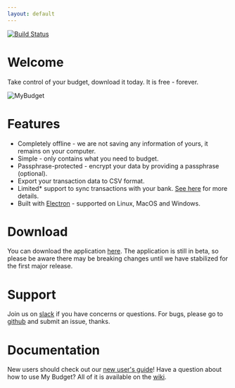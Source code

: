 ```yaml
---
layout: default
---
```


[![Build Status](https://my-budget.visualstudio.com/My%20Budget/_apis/build/status/ci?branchName=master)](https://my-budget.visualstudio.com/My%20Budget/_build/latest?definitionId=9&branchName=master)

# Welcome
Take control of your budget, download it today. It is free - forever.

![MyBudget](https://raw.githubusercontent.com/reZach/my-budget/master/images/readme.png)

# Features
- Completely offline - we are not saving any information of yours, it remains on your computer.
- Simple - only contains what you need to budget.
- Passphrase-protected - encrypt your data by providing a passphrase (optional).
- Export your transaction data to CSV format.
- Limited* support to sync transactions with your bank. [See here](https://github.com/reZach/my-budget/wiki/Creating-a-new-connector) for more details.
- Built with [Electron](https://electronjs.org/) - supported on Linux, MacOS and Windows.

# Download
You can download the application [here](https://rezach.github.io/my-budget/). The application is still in beta, so please be aware there may be breaking changes until we have stabilized for the first major release.

# Support
Join us on [slack](https://join.slack.com/t/my-budget/shared_invite/enQtNjA0NDg1MTI2MzI2LTkxZmI0M2YzMGQ2YzlkMDc1YzkxMjU1M2EyZmI4MjlkYTY3MzgwNzVhMmY2MzJhNmM4OGE0Njc0NDZiMDVkY2U) if you have concerns or questions. For bugs, please go to [github](https://github.com/reZach/my-budget/issues) and submit an issue, thanks.

# Documentation
New users should check out our [new user's guide](https://github.com/reZach/my-budget/wiki/New-user's-guide)!
Have a question about how to use My Budget? All of it is available on the [wiki](https://github.com/reZach/my-budget/wiki).